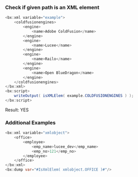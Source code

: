 ### Check if given path is an XML element




```java
<bx:xml variable="example">
	<coldfusionengines>
		<engine>
			<name>Adobe ColdFusion</name>
		</engine>
		<engine>
			<name>Lucee</name>
		</engine>
		<engine>
			<name>Railo</name>
		</engine>
		<engine>
			<name>Open BlueDragon</name>
		</engine>
	</coldfusionengines>
</bx:xml>
<bx:script>
	writeOutput( isXMLElem( example.COLDFUSIONENGINES ) );
</bx:script>

```

Result: YES

### Additional Examples


```java
<bx:xml variable="xmlobject">
	<office>
		<employee>
			<emp_name>lucee_dev</emp_name>
			<emp_no>121</emp_no>
		</employee>
	</office>
</bx:xml>
<bx:dump var="#IsXmlElem( xmlobject.OFFICE )#"/>
```


